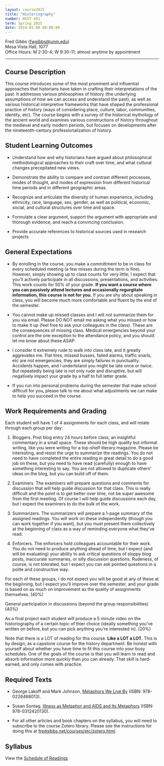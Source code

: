 ```yaml
---
layout: course2015
title: "Historiography"
number: HIST 491
term: Spring 2015
date: 2014-01-08 00:00:00
---
```


Fred Gibbs \([fwgibbs@unm.edu](mailto:fwgibbs@unm.edu)\)    
Mesa Vista Hall, 1077    
Office Hours: M 2:30-4; W 9:30-11; almost anytime by appointment    

-----

## Course Description

This course introduces some of the most prominent and influential approaches that historians have taken in crafting their interpretations of the past. It addresses various philosophies of history (the underlying assumptions of how we can access and understand the past), as well as various historical interpretive frameworks that have shaped the professional practice of history (ways of considering place, culture, labor, communities, identity, etc). The course begins with a survey of the historical mythology of the ancient world and examines various constructions of history throughout the medieval and early modern periods, but focuses on developments after the nineteenth-century professionalization of history.


## Student Learning Outcomes

* Understand how and why historians have argued about philosophical methodological approaches to their craft over time, and what cultural changes precepitated new views.

* Demonstrate the ability to compare and contrast different processes, modes of thought, and modes of expression from different historical time periods and in different geographic areas.

* Recognize and articulate the diversity of human experience, including ethnicity, race, language, sex, gender, as well as political, economic, social, and cultural structures over time and space.

* Formulate a clear argument, support the argument with appropriate and thorough evidence, and reach a convincing conclusion.

* Provide accurate references to historical sources used in research projects


## General Expectations

* By enrolling in the course, you make a committment to be in class for every scheduled meeting (a few misses during the term is fine). However, simply showing up to class counts for very little; I expect that you'll actively participate in all discussions, presentations, and activities. This work counts for 50% of your grade. **If you want a course where you can passively attend lectures and occasionally regurgitate information, this course is not for you.** If you are shy about speaking in class, you will become much more comfortable and fluent by the end of the semester.

* You cannot make up missed classes and I will not summarize them for you via email. Please DO NOT email me asking what you missed or how to make it up (feel free to ask your colleagues in the class). These are the consequences of missing class. Medical emergencies beyond your control are the one exception to the attendance policy, and you should let me know about these ASAP.

* I consider it extremely rude to walk into class late, and it greatly aggrevates me. Flat tires, missed busses, failed alarms, traffic snarls, etc are not emergencies, they are simply failures in punctuality. Accidents happen, and I undertstand you might be late once or twice. But repeatedly being late is not only rude and disruptive, but will negatively impact your grade by a half to full letter grade. 

* If you run into personal problems during the semester that make school difficult for you, please talk to me about what adjustments we can make to help you succeed in the course.


## Work Requirements and Grading

Each student will have 1 of 4 assignments for each class, and will rotate through each group per day:

1. Bloggers. Post blog entry 24 hours before class, an insightful commentary in a small space. These should be high quality but informal writing, like you were writing for a top-shelf literary magazine. Please be interesting, and resist the urge to summarize the readings. You do not need to have completed the entire reading in great detail to do a good job on these, but you need to have read (carefully) enough to have something interesting to say. You are not allowed to duplicate others' ideas on the blog, but you can build off of them. 

2. Examiners. The examiners will prepare questions and comments for discussion that will help guide discussion for that class. This is really difficult and the point is to get better over time, not be super awesome from the first meeting. Of course I will help guide discussions each day, but I expect the examiners to do the bulk of the work.

3. Summarizers. The summarizers will prepare a 1-page summary of the assigned readings. You will work on these independently (though you can work together if you want), but you must present them collectively at the beginning of class as a way of reminding everyone what they've read.

4. Enforcers. The enforcers hold colleagues accountable for their work. You do not need to produce anything ahead of time, but I expect (and will be evaluating) your ability to ask critical questions of sloppy blog posts, inaccurate summaries, or silly discussion questions. Rudeness, of course, is not tolerated, but I expect you can ask pointed questions in a polite and constructive way. 

For each of these groups, I do not expect you will be good at any of these at the beginning, but I expect you'll improve over the semester, and your grade is based on as much on improvement as the quality of assignments themselves. (40%)

General participation in discussions (beyond the group responsibilities) (40%)

As a final project each student will produce a 5 minute video on the historiography of a certain topic of thier choice (ideally something you've written on before, but you can pick anything you're interested in). (20%)

Note that there is a LOT of reading for this course. **Like a LOT a LOT.** This is by design, as a capstone course for the history department. Be honest with yourself about whether you have time to fit this course into your busy schedules. One of the goals of the course is that you will learn to read and absorb information more quickly than you can already. That skill is hard-earned, and only comes with practice.


## Required Texts

- George Lakoff and Mark Johnson, [Metaphors We Live By](http://www.amazon.com/Metaphors-We-Live-George-Lakoff/dp/0226468011/) (ISBN: 978-0226468013).

- Susan Sontag, [Illness as Metaphor and AIDS and Its Metaphors](http://www.amazon.com/Illness-Metaphor-AIDS-Its-Metaphors/dp/0312420137/ref=sr_1_1) (ISBN: 978-0312420130).

- For all other articles and book chapters on the syllabus, you will need to subscribe to the course Zotero library. Please see the instructions for doing this at [fredgibbs.net/courses/etc/zotero.html](../etc/zotero.html). 


## Syllabus
View the [Schedule of Readings](schedule.html)
